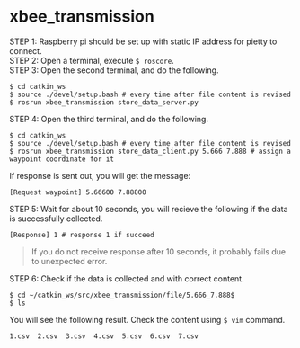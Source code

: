 # xbee_transmission

STEP 1: Raspberry pi should be set up with static IP address for pietty to connect.  
STEP 2: Open a terminal, execute `$ roscore`.  
STEP 3: Open the second terminal, and do the following.
```
$ cd catkin_ws
$ source ./devel/setup.bash # every time after file content is revised 
$ rosrun xbee_transmission store_data_server.py
```
STEP 4: Open the third terminal, and do the following.
```
$ cd catkin_ws
$ source ./devel/setup.bash # every time after file content is revised 
$ rosrun xbee_transmission store_data_client.py 5.666 7.888 # assign a waypoint coordinate for it
```
If response is sent out, you will get the message:
```
[Request waypoint] 5.66600 7.88800
```
STEP 5: Wait for about 10 seconds, you will recieve the following if the data is successfully collected.
```
[Response] 1 # response 1 if succeed
```

> If you do not receive response after 10 seconds, it probably fails due to unexpected error.

STEP 6: Check if the data is collected and with correct content.
```
$ cd ~/catkin_ws/src/xbee_transmission/file/5.666_7.888$
$ ls
```
You will see the following result. Check the content using `$ vim` command.
```
1.csv  2.csv  3.csv  4.csv  5.csv  6.csv  7.csv
```
